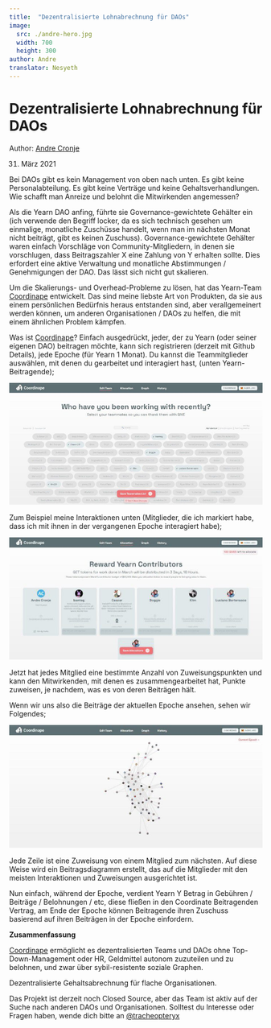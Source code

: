 ```yaml
---
title:  "Dezentralisierte Lohnabrechnung für DAOs"
image:
  src: ./andre-hero.jpg
  width: 700
  height: 300
author: Andre
translator: Nesyeth
---
```


# Dezentralisierte Lohnabrechnung für DAOs

Author: [Andre Cronje](https://twitter.com/AndreCronjeTech)</br>

31. März 2021

Bei DAOs gibt es kein Management von oben nach unten. Es gibt keine Personalabteilung. Es gibt keine Verträge und keine Gehaltsverhandlungen. Wie schafft man Anreize und belohnt die Mitwirkenden angemessen?

Als die Yearn DAO anfing, führte sie Governance-gewichtete Gehälter ein (ich verwende den Begriff locker, da es sich technisch gesehen um einmalige, monatliche Zuschüsse handelt, wenn man im nächsten Monat nicht beiträgt, gibt es keinen Zuschuss). Governance-gewichtete Gehälter waren einfach Vorschläge von Community-Mitgliedern, in denen sie vorschlugen, dass Beitragszahler X eine Zahlung von Y erhalten sollte. Dies erfordert eine aktive Verwaltung und monatliche Abstimmungen / Genehmigungen der DAO. Das lässt sich nicht gut skalieren.

Um die Skalierungs- und Overhead-Probleme zu lösen, hat das Yearn-Team [Coordinape](https://coordinape.com/) entwickelt. Das sind meine liebste Art von Produkten, da sie aus einem persönlichen Bedürfnis heraus entstanden sind, aber verallgemeinert werden können, um anderen Organisationen / DAOs zu helfen, die mit einem ähnlichen Problem kämpfen.

Was ist [Coordinape](https://coordinape.com/)? Einfach ausgedrückt, jeder, der zu Yearn (oder seiner eigenen DAO) beitragen möchte, kann sich registrieren (derzeit mit Github Details), jede Epoche (für Yearn 1 Monat). Du kannst die Teammitglieder auswählen, mit denen du gearbeitet und interagiert hast, (unten Yearn-Beitragende);

![](1.jpg?w=1400&h=674)

Zum Beispiel meine Interaktionen unten (Mitglieder, die ich markiert habe, dass ich mit ihnen in der vergangenen Epoche interagiert habe);

![](2.jpg?w=700&h=337)

Jetzt hat jedes Mitglied eine bestimmte Anzahl von Zuweisungspunkten und kann den Mitwirkenden, mit denen es zusammengearbeitet hat, Punkte zuweisen, je nachdem, was es von deren Beiträgen hält.

Wenn wir uns also die Beiträge der aktuellen Epoche ansehen, sehen wir Folgendes;

![](3.jpg?w=700&h=339)

Jede Zeile ist eine Zuweisung von einem Mitglied zum nächsten. Auf diese Weise wird ein Beitragsdiagramm erstellt, das auf die Mitglieder mit den meisten Interaktionen und Zuweisungen ausgerichtet ist.

Nun einfach, während der Epoche, verdient Yearn Y Betrag in Gebühren / Beiträge / Belohnungen / etc, diese fließen in den Coordinate Beitragenden Vertrag, am Ende der Epoche können Beitragende ihren Zuschuss basierend auf ihren Beiträgen in der Epoche einfordern.

**Zusammenfassung**

[Coordinape](https://coordinape.com/) ermöglicht es dezentralisierten Teams und DAOs ohne Top-Down-Management oder HR, Geldmittel autonom zuzuteilen und zu belohnen, und zwar über sybil-resistente soziale Graphen.

Dezentralisierte Gehaltsabrechnung für flache Organisationen.

Das Projekt ist derzeit noch Closed Source, aber das Team ist aktiv auf der Suche nach anderen DAOs und Organisationen. Solltest du Interesse oder Fragen haben, wende dich bitte an [@tracheopteryx](https://twitter.com/tracheopteryx)